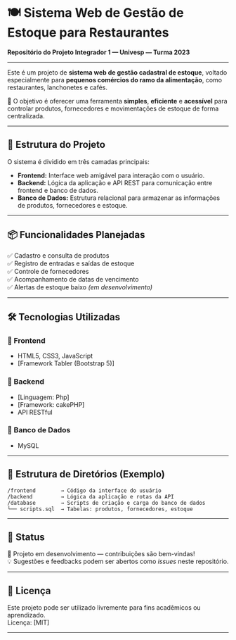 # 🍽️ Sistema Web de Gestão de Estoque para Restaurantes  
**Repositório do Projeto Integrador 1 — Univesp — Turma 2023**

---

Este é um projeto de **sistema web de gestão cadastral de estoque**, voltado especialmente para **pequenos comércios do ramo da alimentação**, como restaurantes, lanchonetes e cafés.

🎯 O objetivo é oferecer uma ferramenta **simples**, **eficiente** e **acessível** para controlar produtos, fornecedores e movimentações de estoque de forma centralizada.

---

## 🧱 Estrutura do Projeto

O sistema é dividido em três camadas principais:

- **Frontend:** Interface web amigável para interação com o usuário.
- **Backend:** Lógica da aplicação e API REST para comunicação entre frontend e banco de dados.
- **Banco de Dados:** Estrutura relacional para armazenar as informações de produtos, fornecedores e estoque.

---

## 📦 Funcionalidades Planejadas

✅ Cadastro e consulta de produtos  
✅ Registro de entradas e saídas de estoque  
✅ Controle de fornecedores  
✅ Acompanhamento de datas de vencimento  
✅ Alertas de estoque baixo *(em desenvolvimento)*  

---

## 🛠️ Tecnologias Utilizadas

### 🔹 Frontend
- HTML5, CSS3, JavaScript
- [Framework Tabler (Bootstrap 5)]

### 🔹 Backend
- [Linguagem: Php]
- [Framework: cakePHP]
- API RESTful

### 🔹 Banco de Dados
- MySQL 

---

## 📂 Estrutura de Diretórios (Exemplo)

```
/frontend        → Código da interface do usuário  
/backend         → Lógica da aplicação e rotas da API  
/database        → Scripts de criação e carga do banco de dados  
└── scripts.sql  → Tabelas: produtos, fornecedores, estoque
```

---

## 🚧 Status

🔧 Projeto em desenvolvimento — contribuições são bem-vindas!  
💡 Sugestões e feedbacks podem ser abertos como *issues* neste repositório.

---

## 📄 Licença

Este projeto pode ser utilizado livremente para fins acadêmicos ou aprendizado.  
Licença: [MIT] 

---
